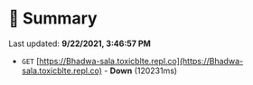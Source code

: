 # 📖 Summary
Last updated: **9/22/2021, 3:46:57 PM**

- `GET` [https://Bhadwa-sala.toxicblte.repl.co](https://Bhadwa-sala.toxicblte.repl.co) - **Down** (120231ms)
